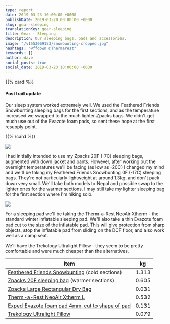 ```yaml
---
type: report
date: 2019-03-23 10:00:00 +0000
publishDate: 2019-03-20 00:00:00 +0000
slug: gear-sleeping
translationKey: gear-sleeping
title: Gear - Sleeping
description: Our sleeping bags, pads and accessories.
image: "/v1553069153/snowbunting-cropped.jpg"
hashtags: "@ffdown @Thermarest"
keywords: []
author: dave
social_posts: true
social_date: 2019-03-23 10:00:00 +0000
---
```


{{% card %}}

#### Post trail update

Our sleep system worked extremely well. We used the Feathered Friends Snowbunting sleeping bags for the first sections, 
and as the temperature increased we swapped to the much lighter Zpacks bags. We didn't get much use out of the Evazote 
foam pads, so sent these hope at the first resupply point.

{{% /card %}}


![](https://res.cloudinary.com/wildernessprime/image/upload/w_800,dpr_auto/v1553069153/snowbunting.jpg)

I had initially intended to use my Zpacks 20F (-7C) sleeping bags, augmented with down jacket and pants. However, after working out the overnight temperatures we'll be facing (as low as -20C) I changed my mind and we'll be taking my Feathered Friends Snowbunting 0F (-17C) sleeping bags. They're not particularly lightweight at around 1.3kg, and don't pack down very small. We'll take both models to Nepal and possible swap to the lighter ones for the warmer sections. I may still take my lighter sleeping bag for the first section where I'm hiking solo.

![](https://res.cloudinary.com/wildernessprime/image/upload/w_800,dpr_auto/v1553089191/matelas-gonflable-neoair-xtherm-regular-1.jpg)

For a sleeping pad we'll be taking the Therm-a-Rest NeoAir Xtherm - the standard winter inflatable sleeping pad. We'll also take a thin Evazote foam pad cut to the size of the inflatable pad. This will give protection from sharp objects, stop the inflatable pad from sliding on the DCF floor, and also work well as a camp seat.

We'll have the Trekology Ultralight Pillow - they seem to be pretty comfortable and were much cheaper than the alternatives.

<div class="tableizer-container">
<table class="tableizer-table">
<thead><tr class="tableizer-firstrow"><th>Item</th><th>kg</th></tr></thead><tbody>
 <tr><td><a href="http://featheredfriends.com/snowbunting-ex-down-sleeping-bag.html" target="_blank">Feathered Friends Snowbunting</a> (cold sections)</td><td>1.313</td></tr>
 <tr><td><a href="http://www.zpacks.com/quilts/sleepingbag.shtml" target="_blank">Zpacks 20F sleeping bag</a> (warmer sections)</td><td>0.605</td></tr>
 <tr><td><a href="http://www.zpacks.com/accessories/dry_bags.shtml" target="_blank">Zpacks Large Rectangular Dry Bag</a></td><td>0.031</td></tr>
 <tr><td><a href="https://www.thermarest.com/mattresses/fast-light/neoair-xtherm" target="_blank">Therm-a-Rest NeoAir Xtherm L</a></td><td>0.532</td></tr>
 <tr><td><a href="http://www.exped.com/usa/en/product-category/mats/doublemat-evazote" target="_blank">Exped Evazote foam pad 4mm, cut to shape of pad</a></td><td>0.131</td></tr>
 <tr><td><a href="https://trekology.com/collections/sleep-systems/products/trekology-dreamer-comfort-compact-inflating-travel-camping-comfort-pillow" target="_blank">Trekology Ultralight Pillow</a></td><td>0.079</td></tr>
</tbody></table>
</div>
